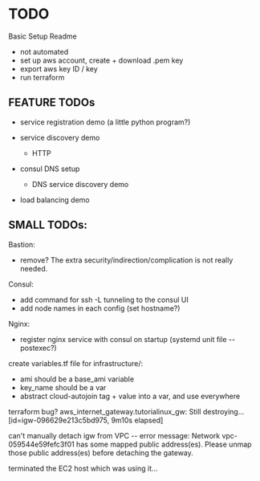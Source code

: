 # TODO

Basic Setup Readme
- not automated
- set up aws account, create + download .pem key
- export aws key ID / key
- run terraform





## FEATURE TODOs
- service registration demo (a little python program?)

- service discovery demo
    - HTTP

- consul DNS setup
    - DNS service discovery demo

- load balancing demo


## SMALL TODOs:

Bastion:
- remove? The extra security/indirection/complication is not really needed.

Consul:
- add command for ssh -L tunneling to the consul UI
- add node names in each config (set hostname?)

Nginx:
- register nginx service with consul on startup (systemd unit file -- postexec?)


create variables.tf file for infrastructure/:
- ami should be a base_ami variable
- key_name should be a var
- abstract cloud-autojoin tag + value into a var, and use everywhere



terraform bug?
aws_internet_gateway.tutorialinux_gw: Still destroying... [id=igw-096629e213c5bd975, 9m10s elapsed]

can't manually detach igw from VPC -- error message:
Network vpc-059544e59fefc3f01 has some mapped public address(es). Please unmap those public address(es) before detaching the gateway.

terminated the EC2 host which was using it...